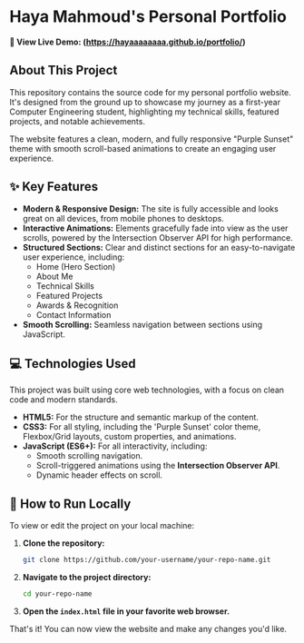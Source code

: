 # Haya Mahmoud's Personal Portfolio

**🚀 View Live Demo: (https://hayaaaaaaaa.github.io/portfolio/)**


## About This Project

This repository contains the source code for my personal portfolio website. It's designed from the ground up to showcase my journey as a first-year Computer Engineering student, highlighting my technical skills, featured projects, and notable achievements.

The website features a clean, modern, and fully responsive "Purple Sunset" theme with smooth scroll-based animations to create an engaging user experience.

## ✨ Key Features

*   **Modern & Responsive Design:** The site is fully accessible and looks great on all devices, from mobile phones to desktops.
*   **Interactive Animations:** Elements gracefully fade into view as the user scrolls, powered by the Intersection Observer API for high performance.
*   **Structured Sections:** Clear and distinct sections for an easy-to-navigate user experience, including:
    *   Home (Hero Section)
    *   About Me
    *   Technical Skills
    *   Featured Projects
    *   Awards & Recognition
    *   Contact Information
*   **Smooth Scrolling:** Seamless navigation between sections using JavaScript.

## 💻 Technologies Used

This project was built using core web technologies, with a focus on clean code and modern standards.

*   **HTML5:** For the structure and semantic markup of the content.
*   **CSS3:** For all styling, including the 'Purple Sunset' color theme, Flexbox/Grid layouts, custom properties, and animations.
*   **JavaScript (ES6+):** For all interactivity, including:
    *   Smooth scrolling navigation.
    *   Scroll-triggered animations using the **Intersection Observer API**.
    *   Dynamic header effects on scroll.

## 🚀 How to Run Locally

To view or edit the project on your local machine:

1.  **Clone the repository:**
    ```sh
    git clone https://github.com/your-username/your-repo-name.git
    ```
2.  **Navigate to the project directory:**
    ```sh
    cd your-repo-name
    ```
3.  **Open the `index.html` file in your favorite web browser.**

That's it! You can now view the website and make any changes you'd like.
